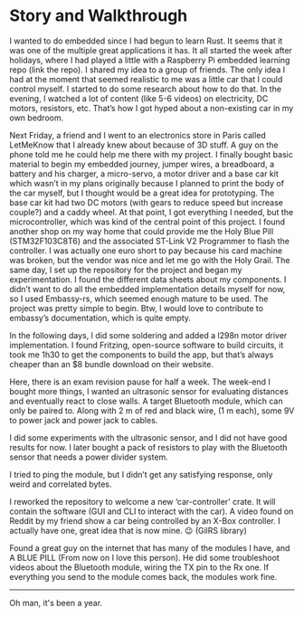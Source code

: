 # Story and Walkthrough

I wanted to do embedded since I had begun to learn Rust. It seems that it was one of the multiple great applications it has.
It all started the week after holidays, where I had played a little with a Raspberry Pi embedded learning repo (link the repo). I shared my idea to a group of friends. The only idea I had at the moment that seemed realistic to me was a little car that I could control myself. I started to do some research about how to do that. In the evening, I watched a lot of content (like 5-6 videos) on electricity, DC motors, resistors, etc. That’s how I got hyped about a non-existing car in my own bedroom.

Next Friday, a friend and I went to an electronics store in Paris called LetMeKnow that I already knew about because of 3D stuff. A guy on the phone told me he could help me there with my project. I finally bought basic material to begin my embedded journey, jumper wires, a breadboard, a battery and his charger, a micro-servo, a motor driver and a base car kit which wasn’t in my plans originally because I planned to print the body of the car myself, but I thought would be a great idea for prototyping. The base car kit had two DC motors (with gears to reduce speed but increase couple?) and a caddy wheel. At that point, I got everything I needed, but the microcontroller, which was kind of the central point of this project. I found another shop on my way home that could provide me the Holy Blue Pill (STM32F103C8T6) and the associated ST-Link V2 Programmer to flash the controller. I was actually one euro short to pay because his card machine was broken, but the vendor was nice and let me go with the Holy Grail.
The same day, I set up the repository for the project and began my experimentation. I found the different data sheets about my components. I didn’t want to do all the embedded implementation details myself for now, so I used Embassy-rs, which seemed enough mature to be used. The project was pretty simple to begin. Btw, I would love to contribute to embassy’s documentation, which is quite empty.

In the following days, I did some soldering and added a l298n motor driver implementation.
I found Fritzing, open-source software to build circuits, it took me 1h30 to get the components to build the app, but that’s always cheaper than an $8 bundle download on their website.

Here, there is an exam revision pause for half a week.
The week-end I bought more things, I wanted an ultrasonic sensor for evaluating distances and eventually react to close walls. A target Bluetooth module, which can only be paired to. Along with 2 m of red and black wire, (1 m each), some 9V to power jack and power jack to cables.

I did some experiments with the ultrasonic sensor, and I did not have good results for now.
I later bought a pack of resistors to play with the Bluetooth sensor that needs a power divider system.

I tried to ping the module, but I didn’t get any satisfying response, only weird and correlated bytes.

I reworked the repository to welcome a new ‘car-controller’ crate. It will contain the software (GUI and CLI to interact with the car). A video found on Reddit by my friend show a car being controlled by an X-Box controller. I actually have one, great idea that is now mine. 😉 (GilRS library)

Found a great guy on the internet that has many of the modules I have, and A BLUE PILL (From now on I love this person). He did some troubleshoot videos about the Bluetooth module, wiring the TX pin to the Rx one. If everything you send to the module comes back, the modules work fine.

---

Oh man, it's been a year.
